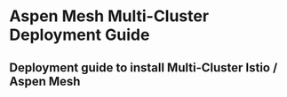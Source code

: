 # Aspen Mesh Multi-Cluster Deployment Guide
## Deployment guide to install Multi-Cluster Istio / Aspen Mesh
